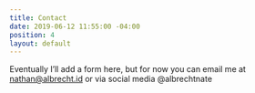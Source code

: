 ```yaml
---
title: Contact
date: 2019-06-12 11:55:00 -04:00
position: 4
layout: default
---
```


Eventually I’ll add a form here, but for now you can email me at nathan@albrecht.id or via social media @albrechtnate
